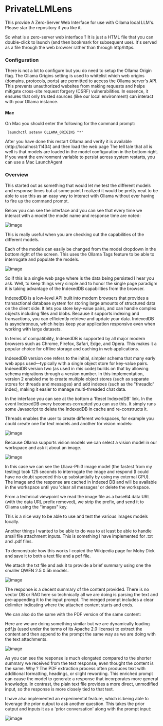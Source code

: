 # PrivateLLMLens
This provide A Zero-Server Web Interface for use with Ollama local LLM's. Please star the repository if you like it.

So what is a zero-server web interface ? It is just a HTML file that you can double-click to launch (and then bookmark for subsequent use). It's served as a file through the web browser rather than through http/https.

### Configuration
There is not a lot to configure but you do need to setup the Ollama Origin flag. The Ollama Origins setting is used to whitelist which web origins (domains, protocols, ports) are permitted to access the Ollama server's API. This prevents unauthorized websites from making requests and helps mitigate cross-site request forgery (CSRF) vulnerabilities. In essence, it ensures that only trusted sources (like our local  environment) can interact with your Ollama instance.

#### Mac
On Mac you should enter the following for the command prompt:

<code> launchctl setenv OLLAMA_ORIGINS "*" </code>

After you have done this restart Ollama and verify it is available (http://localhost:11434) and then load the web page
The tell tale that all is well is that models are loaded in the model configuration in the bottom right.
If you want the environment variable to persist across system restarts, you can use a Mac LaunchAgent

### Overview

This started out as something that would let me test the different models and response times but at some point I realized it would be pretty neat to be able to use this as an easy way to interact with Ollama without ever having to fire up the command prompt. 

Below you can see the interface and you can see that every time we interact with a model the model name and response time are noted:

![image](https://github.com/user-attachments/assets/71efcecf-0955-4e22-b076-4c4236e2250b)


This is really useful when you are checking out the capabilities of the different models.

Each of the models can easily be changed from the model dropdown in the bottom right of the screen. This uses the Ollama Tags feature to be able to interrogate and populate the models.

![image](https://github.com/user-attachments/assets/08ce21d2-a399-4342-b3e5-0e5b105facb2)

So if this is a single web page where is the data being persisted I hear you ask. Well, to keep things very simple and to honor the single page paradigm it is taking advantage of the IndexedDB capabilities from the browser. 

IndexedDB is a low-level API built into modern browsers that provides a transactional database system for storing large amounts of structured data on the client side. It lets you store key-value pairs, and can handle complex objects including files and blobs. Because it supports indexing and transactions, you can efficiently retrieve and update your data. IndexedDB is asynchronous, which helps keep your application responsive even when working with large datasets.

In terms of compatibility, IndexedDB is supported by all major modern browsers such as Chrome, Firefox, Safari, Edge, and Opera. This makes it a popular choice for offline storage and caching in web applications.

IndexedDB version one refers to the initial, simpler schema that many early web apps used—typically with a single object store for key-value pairs. IndexedDB version two (as used in rhis code) builds on that by allowing schema migrations through a version number. In this implementation, version 2 enabled me to create multiple object stores (such as separate stores for threads and messages) and add indexes (such as the "threadId" index), making it easier to manage multi-threaded chat data.

In the interface you can see at the bottom a 'Reset IndexedDB' link. In the event IndexedDB every becomes corrupted you can use this. It simply runs some Javascript to delete the IndexedDB in cache and re-constructs it.

Threads enables the user to create different workspaces, for example you could create one for text models and another for vision models:

![image](https://github.com/user-attachments/assets/36c26aeb-2a28-4929-bd40-130ec1ef47b4)


Because Ollama supports vision models we can select a vision model in our workspace and ask it about an image.

![image](https://github.com/user-attachments/assets/208a7c92-6697-4df0-b81c-fcb3325cb4cc)

In this case we can see the Lllava-Phi3 image model (the fastest from my testing) took 125 seconds to interrogate the image and respond (I could have no doubt speeded this up substantially by using my external GPU). The image and the response are cached in Indexed DB and will be available in the workspace until you 'clear all messages' or delete the workspace.

From a technical viewpoint we read the image file as a base64 data URL (with the data URL prefix removed), we strip the prefix, and send it to Ollama using the "images" key.

This is a nice way to be able to use and test the various images models locally.

Another things I wanted to be able to do was to at least be able to handle small file attachment inputs. This is something I have implemented for .txt and .pdf files.

To demonstrate how this works I copied the Wikipedia page for Moby Dick and save it to both a text file and a pdf file.

We attach the txt file and ask it to provide a brief summary using one the smaller QWEN 2.5 0.5b models. 


![image](https://github.com/user-attachments/assets/f4eada29-9eae-4266-81d6-d36e68803137)


The response is a decent summary of the content provided. There is no vector DB or RAG here so technically all we are doing is parsing the text and pre-appending it to the input prompt. The merged prompt  includes a clear delimiter indicating where the attached content starts and ends. 

We can also do the same with the PDF version of the same content:

Here are we are doing something similar but we are dynamically loading pdf.js (used under the terms of its Apache 2.0 license) to extract the content and then append to the prompt the same way as we are doing with the text attachments.

![image](https://github.com/user-attachments/assets/b2fb4f97-b2ef-40c3-a285-d5014231bd6f)

As you can see the response is much elongated compared to the shorter summary we received from the text response, even thought the content is the same. Why ? The PDF extraction process often produces text with additional formatting, headings, or slight rewording. This enriched prompt can cause the model to generate a response that incorporates more general knowledge. In contrast, the plain text file provides a more direct, unmodified input, so the response is more closely tied to that text.

I have also implemented an experimental feature, which is being able to leverage the prior output to ask another question. This takes the prior output and inputs it as a 'prior conversation' along with the prompt input:

![image](https://github.com/user-attachments/assets/65244cd4-c2db-405a-93e4-8b4f05fc14a6)
